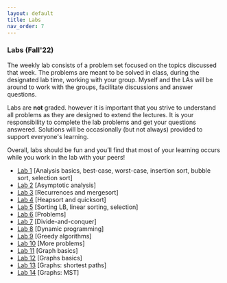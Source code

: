 ```yaml
---
layout: default 
title: Labs 
nav_order: 7
---
```


### Labs (Fall'22)

The weekly lab consists of a problem set focused on the topics discussed that week. The  problems are meant to be solved in class, during the designated lab time, working with your group.  Myself and the LAs will be around to work with the groups, facilitate discussions and answer questions.

Labs are __not__ graded. however it is important that you strive to understand all problems as they are designed to extend the lectures. It is your responsibility to complete the lab problems and get your questions answered. Solutions will be occasionally (but not always)   provided to support everyone's learning. 

Overall, labs should be fun and you’ll find that most of your learning occurs while you work in the lab with your peers!

-  [Lab 1](docs/lab1.pdf) [Analysis basics, best-case, worst-case, insertion sort, bubble sort, selection sort]
- [Lab 2](docs/lab2.pdf)  [Asymptotic analysis]
- [Lab 3](docs/lab3.pdf)  [Recurrences and mergesort]    
- [Lab 4](docs/lab4.pdf)  [Heapsort and quicksort]  
- [Lab 5](docs/lab5.pdf)  [Sorting LB, linear sorting, selection]
- [Lab 6](docs/lab6.pdf)  [Problems]
- [Lab 7](docs/lab7.pdf)  [Divide-and-conquer]
- [Lab 8](docs/lab8.pdf)  [Dynamic programming]     
- [Lab 9](docs/lab9.pdf)  [Greedy algorithms]   
- [Lab 10](docs/lab10.pdf) [More problems] 
- [Lab 11](docs/lab11.pdf) [Graph basics] 
- [Lab 12](docs/lab12.pdf) [Graphs basics]
- [Lab 13](docs/lab13.pdf) [Graphs: shortest paths]
- [Lab 14](docs/lab14.pdf) [Graphs: MST]

